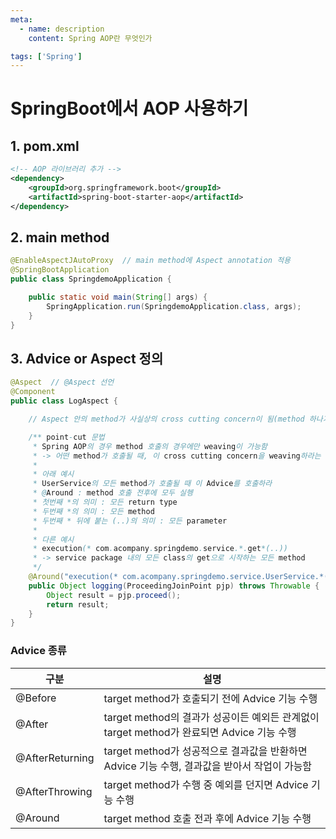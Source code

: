 ```yaml
---
meta:
  - name: description
    content: Spring AOP란 무엇인가

tags: ['Spring']
---
```

# SpringBoot에서 AOP 사용하기

## 1. pom.xml

```xml
<!-- AOP 라이브러리 추가 -->
<dependency>
    <groupId>org.springframework.boot</groupId>
    <artifactId>spring-boot-starter-aop</artifactId>
</dependency>
```

## 2. main method

```java
@EnableAspectJAutoProxy  // main method에 Aspect annotation 적용
@SpringBootApplication
public class SpringdemoApplication {

	public static void main(String[] args) {
		SpringApplication.run(SpringdemoApplication.class, args);
	}
}
```

## 3. Advice or Aspect 정의

```java
@Aspect  // @Aspect 선언
@Component
public class LogAspect {

    // Aspect 안의 method가 사실상의 cross cutting concern이 됨(method 하나가 Advice)

    /** point-cut 문법
     * Spring AOP의 경우 method 호출의 경우에만 weaving이 가능함
     * -> 어떤 method가 호출될 때, 이 cross cutting concern을 weaving하라는 내용
     *
     * 아래 예시
     * UserService의 모든 method가 호출될 때 이 Advice를 호출하라
     * @Around : method 호출 전후에 모두 실헹
     * 첫번째 *의 의미 : 모든 return type
     * 두번째 *의 의미 : 모든 method
     * 두번째 * 뒤에 붙는 (..)의 의미 : 모든 parameter
     *
     * 다른 예시
     * execution(* com.acompany.springdemo.service.*.get*(..))
     * -> service package 내의 모든 class의 get으로 시작하는 모든 method
     */
    @Around("execution(* com.acompany.springdemo.service.UserService.*(..))")
    public Object logging(ProceedingJoinPoint pjp) throws Throwable {
        Object result = pjp.proceed();
        return result;
    }
}
```

### Advice 종류

| 구분 | 설명 |
| --- | --- |
| @Before | target method가 호출되기 전에 Advice 기능 수행 |
| @After | target method의 결과가 성공이든 예외든 관계없이 target method가 완료되면 Advice 기능 수행 |
| @AfterReturning | target method가 성공적으로 결과값을 반환하면 Advice 기능 수행, 결과값을 받아서 작업이 가능함 |
| @AfterThrowing | target method가 수행 중 예외를 던지면 Advice 기능 수행 |
| @Around | target method 호출 전과 후에 Advice 기능 수행 |

<TagLinks />